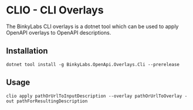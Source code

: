 # CLIO - CLI Overlays

The BinkyLabs CLI overlays is a dotnet tool which can be used to apply OpenAPI overlays to OpenAPI descriptions.

## Installation

```shell
dotnet tool install -g BinkyLabs.OpenApi.Overlays.Cli --prerelease
```

## Usage

```shell
clio apply pathOrUrlToInputDescription --overlay pathOrUrlToOverlay -out pathForResultingDescription
```
